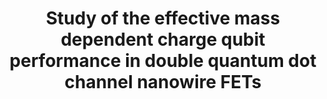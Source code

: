 ---
layout: "partials/conf_id"
title: "Study of the effective mass dependent charge qubit performance in double quantum dot channel nanowire FETs"
authors: "N. Paul, S. Chattopadhyay"
event: "2nd International Conference on Low Energy Devices (ICLED), 1st - 4th August, 2024"
tags:
  - "conf_item"
image: "toc_icled2024.png"
abstract_file: "npaul_abstract_icled2024.pdf"
presentation_file: "ICLED2024-Presentation.pdf"
---